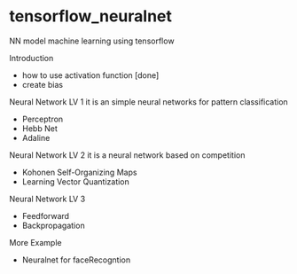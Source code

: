 # tensorflow_neuralnet
NN model machine learning using tensorflow


Introduction
- how to use activation function  [done]
- create bias

Neural Network LV 1
it is an simple neural networks for pattern classification
- Perceptron
- Hebb Net
- Adaline

Neural Network LV 2
it is a neural network based on competition
- Kohonen Self-Organizing Maps
- Learning Vector Quantization

Neural Network LV 3
- Feedforward
- Backpropagation


More Example
- Neuralnet for faceRecogntion
